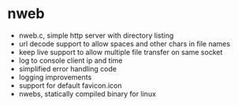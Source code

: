 # nweb
<html>
<body>
<ul>
<li>nweb.c, simple http server with directory listing</li>
<li>url decode support to allow spaces and other chars in file names</li>
<li>keep live support to allow multiple file transfer on same socket</li>
<li>log to console client ip and time</li>
<li>simplified error handling code</li>
<li>logging improvements</li>
<li>support for default favicon.icon</li>
<li>nwebs, statically compiled binary for linux</li>
</ul>
</body>
</html>
